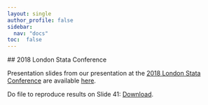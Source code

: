 ```yaml
---
layout: single
author_profile: false
sidebar:
  nav: "docs"
toc:  false
---
```


<script type="text/javascript" async
  src="https://cdn.mathjax.org/mathjax/latest/MathJax.js?config=TeX-MML-AM_CHTML">
</script>

<div markdown="1">
## 2018 London Stata Conference

Presentation slides from our presentation at the [2018 London Stata Conference](https://www.stata.com/meeting/uk18/)
are available [here](https://statalasso.github.io/pdf/StataConference2018_AhrensSchaffer.pdf).

Do file to reproduce results on Slide 41: [Download](https://raw.githubusercontent.com/statalasso/statalasso.github.io/master/dta/housing_demo.do).


